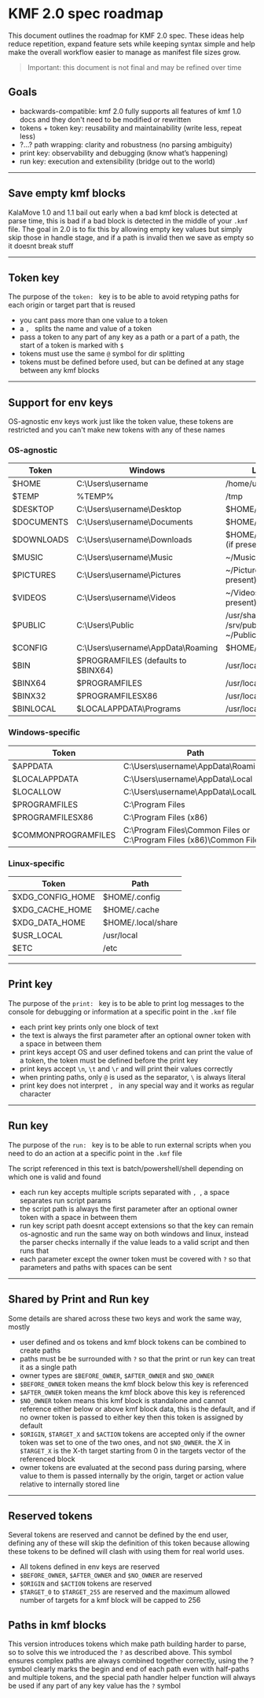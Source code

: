 # KMF 2.0 spec roadmap

This document outlines the roadmap for KMF 2.0 spec. These ideas help reduce repetition, expand feature sets while keeping syntax simple and help make the overall workflow easier to manage as manifest file sizes grow. 

> Important: this document is not final and may be refined over time

## Goals

- backwards-compatible: kmf 2.0 fully supports all features of kmf 1.0 docs and they don't need to be modified or rewritten
- tokens + token key:   reusability and maintainability (write less, repeat less)
- ?…? path wrapping:    clarity and robustness (no parsing ambiguity)
- print key:            observability and debugging (know what’s happening)
- run key:              execution and extensibility (bridge out to the world)

---

## Save empty kmf blocks

KalaMove 1.0 and 1.1 bail out early when a bad kmf block is detected at parse time, this is bad if a bad block is detected in the middle of your `.kmf` file. The goal in 2.0 is to fix this by allowing empty key values but simply skip those in handle stage, and if a path is invalid then we save as empty so it doesnt break stuff

---

## Token key

The purpose of the `token: ` key is to be able to avoid retyping paths for each origin or target part that is reused

- you cant pass more than one value to a token
- a `, ` splits the name and value of a token
- pass a token to any part of any key as a path or a part of a path, the start of a token is marked with `$`
- tokens must use the same `@` symbol for dir splitting
- tokens must be defined before used, but can be defined at any stage between any kmf blocks

---

## Support for env keys

OS-agnostic env keys work just like the token value, these tokens are restricted and you can't make new tokens with any of these names

### OS-agnostic

| Token       | Windows                                | Linux                        |
|-------------|----------------------------------------|------------------------------|
| $HOME       | C:\Users\username                      | /home/username               |
| $TEMP       | %TEMP%                                 | /tmp                         |
| $DESKTOP    | C:\Users\username\Desktop              | $HOME/Desktop                |
| $DOCUMENTS  | C:\Users\username\Documents            | $HOME/Documents              |
| $DOWNLOADS  | C:\Users\username\Downloads            | $HOME/Downloads (if present) |
| $MUSIC      | C:\Users\username\Music                | ~/Music (if present)         |
| $PICTURES   | C:\Users\username\Pictures             | ~/Pictures (if present)      |
| $VIDEOS     | C:\Users\username\Videos               | ~/Videos (if present)        |
| $PUBLIC     | C:\Users\Public                        | /usr/share or /srv/public or ~/Public |
| $CONFIG     | C:\Users\username\AppData\Roaming      | $HOME/.config                |
| $BIN        | $PROGRAMFILES (defaults to $BINX64)    | /usr/local/bin               |
| $BINX64     | $PROGRAMFILES                          | /usr/local/bin               |
| $BINX32     | $PROGRAMFILESX86                       | /usr/local/bin               |
| $BINLOCAL   | $LOCALAPPDATA\Programs                 | /usr/local/bin               |
	
### Windows-specific

| Token               | Path                                                                 |
|---------------------|----------------------------------------------------------------------|
| $APPDATA            | C:\Users\username\AppData\Roaming                                   |
| $LOCALAPPDATA       | C:\Users\username\AppData\Local                                     |
| $LOCALLOW           | C:\Users\username\AppData\LocalLow                                  |
| $PROGRAMFILES       | C:\Program Files                                                    |
| $PROGRAMFILESX86    | C:\Program Files (x86)                                              |
| $COMMONPROGRAMFILES | C:\Program Files\Common Files or C:\Program Files (x86)\Common Files |

### Linux-specific

| Token            | Path             |
|------------------|------------------|
| $XDG_CONFIG_HOME | $HOME/.config    |
| $XDG_CACHE_HOME  | $HOME/.cache     |
| $XDG_DATA_HOME   | $HOME/.local/share |
| $USR_LOCAL       | /usr/local       |
| $ETC             | /etc             |

---

## Print key

The purpose of the `print: ` key is to be able to print log messages to the console for debugging or information at a specific point in the `.kmf` file

- each print key prints only one block of text
- the text is always the first parameter after an optional owner token with a space in between them
- print keys accept OS and user defined tokens and can print the value of a token, the token must be defined before the print key
- print keys accept `\n`, `\t` and `\r` and will print their values correctly
- when printing paths, only `@` is used as the separator, `\` is always literal
- print key does not interpret `, ` in any special way and it works as regular character

--- 

## Run key

The purpose of the `run: ` key is to be able to run external scripts when you need to do an action at a specific point in the `.kmf` file

The script referenced in this text is batch/powershell/shell depending on which one is valid and found

- each run key accepts multiple scripts separated with `, `, a space separates run script params
- the script path is always the first parameter after an optional owner token with a space in between them
- run key script path doesnt accept extensions so that the key can remain os-agnostic and run the same way on both windows and linux, instead the parser checks internally if the value leads to a valid script and then runs that
- each parameter except the owner token must be covered with `?` so that parameters and paths with spaces can be sent

--- 

## Shared by Print and Run key

Some details are shared across these two keys and work the same way, mostly

- user defined and os tokens and kmf block tokens can be combined to create paths
- paths must be be surrounded with `?` so that the print or run key can treat it as a single path
- owner types are `$BEFORE_OWNER`, `$AFTER_OWNER` and `$NO_OWNER`
- `$BEFORE_OWNER` token means the kmf block below this key is referenced
- `$AFTER_OWNER` token means the kmf block above this key is referenced
- `$NO_OWNER` token means this kmf block is standalone and cannot reference either below or above kmf block data, this is the default, and if no owner token is passed to either key then this token is assigned by default
- `$ORIGIN`, `$TARGET_X` and `$ACTION` tokens are accepted only if the owner token was set to one of the two ones, and not `$NO_OWNER`. the X in `$TARGET_X` is the X-th target starting from 0 in the targets vector of the referenced block
- owner tokens are evaluated at the second pass during parsing, where value to them is passed internally by the origin, target or action value relative to internally stored line

---

## Reserved tokens

Several tokens are reserved and cannot be defined by the end user, defining any of these will skip the definition of this token because allowing these tokens to be defined will clash with using them for real world uses.

- All tokens defined in env keys are reserved
- `$BEFORE_OWNER`, `$AFTER_OWNER` and `$NO_OWNER` are reserved
- `$ORIGIN` and `$ACTION` tokens are reserved
- `$TARGET_0` to `$TARGET_255` are reserved and the maximum allowed number of targets for a kmf block will be capped to 256

## Paths in kmf blocks

This version introduces tokens which make path building harder to parse, so to solve this we introduced the `?` as described above. This symbol ensures complex paths are always combined together correctly, using the ? symbol clearly marks the begin and end of each path even with half-paths and multiple tokens, and the special path handler helper function will always be used if any part of any key value has the `?` symbol